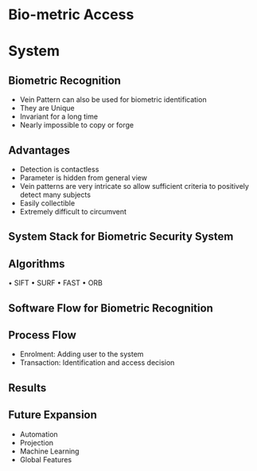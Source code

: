 # Bio-metric Access

# System


## Biometric Recognition

- Vein Pattern can also be used for biometric identification
- They are Unique
- Invariant for a long time
- Nearly impossible to copy or forge


## Advantages

- Detection is contactless
- Parameter is hidden from general view
- Vein patterns are very intricate so allow sufficient criteria to positively
    detect many subjects
- Easily collectible
- Extremely difficult to circumvent


## System Stack for Biometric Security System


## Algorithms

 • SIFT
 • SURF
 • FAST
 • ORB


## Software Flow for Biometric Recognition


## Process Flow

- Enrolment: Adding user to the system
- Transaction: Identification and access decision


## Results


## Future Expansion

- Automation
- Projection
- Machine Learning
- Global Features
